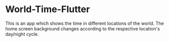 # World-Time-Flutter
This is an app which shows the time in different locations of the world. 
The home screen background changes according to the respective location's day/night cycle.
